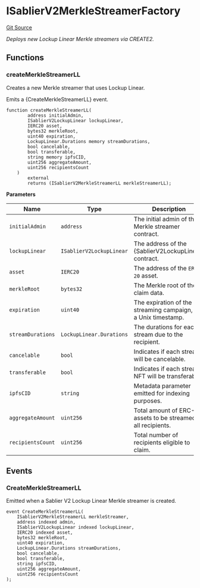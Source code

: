 # ISablierV2MerkleStreamerFactory

[Git Source](https://github.com/sablier-labs/v2-periphery/tree/release/src/interfaces/ISablierV2MerkleStreamerFactory.sol)

_Deploys new Lockup Linear Merkle streamers via CREATE2._

## Functions

### createMerkleStreamerLL

Creates a new Merkle streamer that uses Lockup Linear.

Emits a {CreateMerkleStreamerLL} event.

```solidity
function createMerkleStreamerLL(
        address initialAdmin,
        ISablierV2LockupLinear lockupLinear,
        IERC20 asset,
        bytes32 merkleRoot,
        uint40 expiration,
        LockupLinear.Durations memory streamDurations,
        bool cancelable,
        bool transferable,
        string memory ipfsCID,
        uint256 aggregateAmount,
        uint256 recipientsCount
    )
        external
        returns (ISablierV2MerkleStreamerLL merkleStreamerLL);
```

**Parameters**

| Name              | Type                     | Description                                                     |
| ----------------- | ------------------------ | --------------------------------------------------------------- |
| `initialAdmin`    | `address`                | The initial admin of the Merkle streamer contract.              |
| `lockupLinear`    | `ISablierV2LockupLinear` | The address of the {SablierV2LockupLinear} contract.            |
| `asset`           | `IERC20`                 | The address of the `ERC-20` asset.                              |
| `merkleRoot`      | `bytes32`                | The Merkle root of the claim data.                              |
| `expiration`      | `uint40`                 | The expiration of the streaming campaign, as a Unix timestamp.  |
| `streamDurations` | `LockupLinear.Durations` | The durations for each stream due to the recipient.             |
| `cancelable`      | `bool`                   | Indicates if each stream will be cancelable.                    |
| `transferable`    | `bool`                   | Indicates if each stream NFT will be transferable.              |
| `ipfsCID`         | `string`                 | Metadata parameter emitted for indexing purposes.               |
| `aggregateAmount` | `uint256`                | Total amount of ERC-20 assets to be streamed to all recipients. |
| `recipientsCount` | `uint256`                | Total number of recipients eligible to claim.                   |

## Events

### CreateMerkleStreamerLL

Emitted when a Sablier V2 Lockup Linear Merkle streamer is created.

```solidity
event CreateMerkleStreamerLL(
    ISablierV2MerkleStreamerLL merkleStreamer,
    address indexed admin,
    ISablierV2LockupLinear indexed lockupLinear,
    IERC20 indexed asset,
    bytes32 merkleRoot,
    uint40 expiration,
    LockupLinear.Durations streamDurations,
    bool cancelable,
    bool transferable,
    string ipfsCID,
    uint256 aggregateAmount,
    uint256 recipientsCount
);
```
